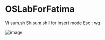 # OSLabForFatima
Vi sum.sh
Sh sum.sh
I for insert mode
Esc : wq

![image](https://github.com/FnK-2004/OSLabForFatima/assets/104298401/5d2c5096-c8e5-48f2-b40e-e08c9f5df90a)
